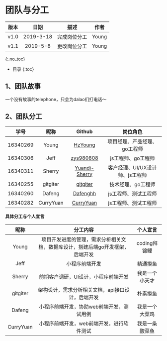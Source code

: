 # 团队与分工

| 版本 |   日期    | 描述 |  作者   |
| :--: | :-------: | :--: | :-----: |
| v1.0 | 2019-3-18 | 完成岗位分工 | Young |
| v1.1 | 2019-5-8 | 更改岗位分工 | Young |
{:.no_toc}

* 目录
{:toc}

## 1、团队故事

一个没有故事的telephone，只会为dalao们打电话～

## 2、团队分工

|学号|昵称|Github|岗位角色|
|:--:|:--:|:--:|:--:|
|16340269|Young|[HzYoung](https://github.com/HzYoung)|项目经理、产品经理、go工程师|
|16340306|Jeff|[zys980808](https://github.com/zys980808)|js工程师、go工程师|
|16340311|Sherry|[Yuandi-Sherry](https://github.com/Yuandi-Sherry)|客户经理、UI/UX设计师、js工程师|
|16340255|gitgiter|[gitgiter](https://github.com/gitgiter)|技术经理、go工程师|
|16340260|Dafeng|[Dafenghh](https://github.com/Dafenghh)|js工程师、测试工程师|
|16340282|CurryYuan|[CurryYuan](https://github.com/CurryYuan)|js工程师、测试工程师|


**具体分工与个人宣言**

|昵称|分工内容|个人宣言|
|:--:|:--:|:--:|
|Young|项目开发进度的管理，需求分析相关文档，数据库设计，搭建后端go开发框架，后端开发|coding拜锦鲤|
|Jeff|小程序前端开发|精通摸鱼|
|Sherry|前期客户调研，UI设计，小程序前端开发|我是一个小天才|
|gitgiter|架构设计，需求分析相关文档，api接口设计，后端开发|朴素摸鱼|
|Dafeng|小程序前端开发，协助web前端开发，测试用例|我是一个大菜鸡|
|CurryYuan|小程序前端开发，web前端开发，进行软件测试|我是一条酸菜鱼|
